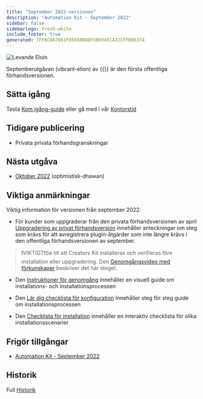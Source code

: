 ```yaml
---
title: "September 2022-versionen"
description: "Automation Kit - September 2022"
sidebar: false
sidebarlogo: fresh-white
include_footer: true
generated: 7FF6C6A7661FEEE68BD8F5B9345CA32CFFB86374
---
```


![Levande Eloin](/images/vibrant-elion.png)

Septemberutgåvan (vibrant-elion) av {{<product-name>}} är den första offentliga förhandsversionen.

## Sätta igång

Testa [Kom igång-guide](/sv/get-started) eller gå med i vår [Kontorstid](/sv/office-hours)

## Tidigare publicering

- Privata privata förhandsgranskningar

## Nästa utgåva

- [Oktober 2022](/sv/releases/october-2022) (optimistisk-dhawan)

## Viktiga anmärkningar

Viktig information för versionen från september 2022:

- För kunder som uppgraderar från den privata förhandsversionen av april [Uppgradering av privat förhandsversion](https://github.com/microsoft/powercat-automation-kit/blob/main/docs/private-preview-upgrade.md) innehåller anteckningar om steg som krävs för att avregistrera plugin-åtgärder som inte längre krävs i den offentliga förhandsversionen av september.

>❗VIKTIGT❗Se till att Creators Kit installeras och verifieras före installation eller uppgradering. Den [Genomgångsvideo med förkunskaper](https://github.com/microsoft/powercat-automation-kit/blob/main/docs/walkthrough.md) beskriver det här steget.

- Den [Instruktioner för genomgång](https://github.com/microsoft/powercat-automation-kit/blob/main/docs/walkthrough.md) innehåller en visuell guide om installations- och installationsprocessen

- Den [Lär dig checklista för konfiguration](https://learn.microsoft.com/power-automate/guidance/automation-kit/setup/setup-checklist) Innehåller steg för steg guide om installationsprocessen

- Den [Checklista för installation](/sv/get-started/install-checklist) innehåller en interaktiv checklista för olika installationsscenarier

## Frigör tillgångar

- [Automation Kit - September 2022](https://github.com/microsoft/powercat-automation-kit/releases/tag/AutomationKit-September2022)

## Historik

Full [Historik](/sv/releases)
